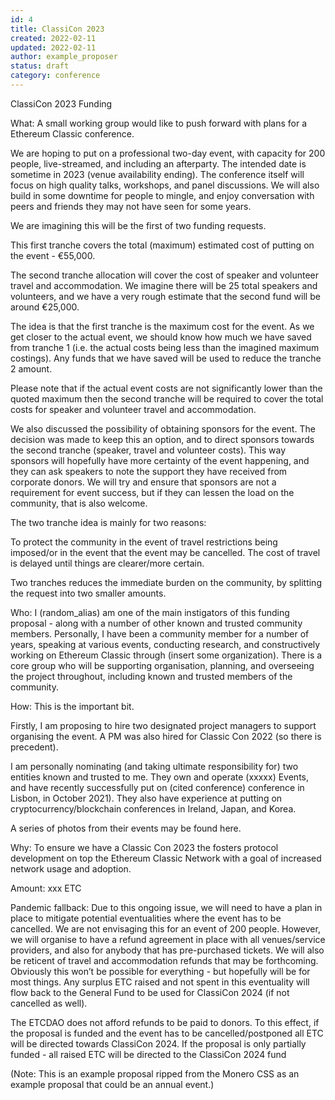 ```yaml
---
id: 4
title: ClassiCon 2023
created: 2022-02-11
updated: 2022-02-11
author: example_proposer
status: draft
category: conference
---
```


ClassiCon 2023 Funding

What:
A small working group would like to push forward with plans for a Ethereum Classic conference.

We are hoping to put on a professional two-day event, with capacity for 200 people, live-streamed, and including an afterparty. The intended date is sometime in 2023 (venue availability ending). The conference itself will focus on high quality talks, workshops, and panel discussions. We will also build in some downtime for people to mingle, and enjoy conversation with peers and friends they may not have seen for some years.

We are imagining this will be the first of two funding requests.

This first tranche covers the total (maximum) estimated cost of putting on the event - €55,000.

The second tranche allocation will cover the cost of speaker and volunteer travel and accommodation. We imagine there will be 25 total speakers and volunteers, and we have a very rough estimate that the second fund will be around €25,000.

The idea is that the first tranche is the maximum cost for the event. As we get closer to the actual event, we should know how much we have saved from tranche 1 (i.e. the actual costs being less than the imagined maximum costings). Any funds that we have saved will be used to reduce the tranche 2 amount.

Please note that if the actual event costs are not significantly lower than the quoted maximum then the second tranche will be required to cover the total costs for speaker and volunteer travel and accommodation.

We also discussed the possibility of obtaining sponsors for the event. The decision was made to keep this an option, and to direct sponsors towards the second tranche (speaker, travel and volunteer costs). This way sponsors will hopefully have more certainty of the event happening, and they can ask speakers to note the support they have received from corporate donors. We will try and ensure that sponsors are not a requirement for event success, but if they can lessen the load on the community, that is also welcome.

The two tranche idea is mainly for two reasons:

To protect the community in the event of travel restrictions being imposed/or in the event that the event may be cancelled. The cost of travel is delayed until things are clearer/more certain.

Two tranches reduces the immediate burden on the community, by splitting the request into two smaller amounts.

Who:
I (random_alias) am one of the main instigators of this funding proposal - along with a number of other known and trusted community members. Personally, I have been a community member for a number of years, speaking at various events, conducting research, and constructively working on Ethereum Classic through (insert some organization). There is a core group who will be supporting organisation, planning, and overseeing the project throughout, including known and trusted members of the community.

How:
This is the important bit.

Firstly, I am proposing to hire two designated project managers to support organising the event. A PM was also hired for Classic Con 2022 (so there is precedent).

I am personally nominating (and taking ultimate responsibility for) two entities known and trusted to me. They own and operate (xxxxx) Events, and have recently successfully put on (cited conference) conference in Lisbon, in October 2021). They also have experience at putting on cryptocurrency/blockchain conferences in Ireland, Japan, and Korea.

A series of photos from their events may be found here.

Why:
To ensure we have a Classic Con 2023 the fosters protocol development on top the Ethereum Classic Network with a goal of increased network usage and adoption.

Amount:
xxx ETC

Pandemic fallback:
Due to this ongoing issue, we will need to have a plan in place to mitigate potential eventualities where the event has to be cancelled. We are not envisaging this for an event of 200 people. However, we will organise to have a refund agreement in place with all venues/service providers, and also for anybody that has pre-purchased tickets. We will also be reticent of travel and accommodation refunds that may be forthcoming. Obviously this won’t be possible for everything - but hopefully will be for most things. Any surplus ETC raised and not spent in this eventuality will flow back to the General Fund to be used for ClassiCon 2024 (if not cancelled as well).

The ETCDAO does not afford refunds to be paid to donors. To this effect, if the proposal is funded and the event has to be cancelled/postponed all ETC will be directed towards ClassiCon 2024. If the proposal is only partially funded - all raised ETC will be directed to the ClassiCon 2024 fund

(Note: This is an example proposal ripped from the Monero CSS as an example proposal that could be an annual event.)
